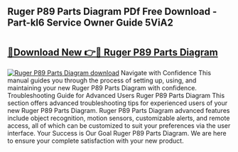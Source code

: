 ## Ruger P89 Parts Diagram PDf Free Download - Part-kl6 Service Owner Guide 5ViA2

# <h2><a href="http://dfpwdew.blite.top/?on=Ruger+P89+Parts+Diagram">🔗Download New 👉🔴 Ruger P89 Parts Diagram</a></h2>

[![Ruger P89 Parts Diagram download](https://i.imgur.com/lujVjoI.png)](http://dfpwdew.blite.top/?on=Ruger+P89+Parts+Diagram)
Navigate with Confidence This manual guides you through the process of setting up, using, and maintaining your new Ruger P89 Parts Diagram with confidence. Troubleshooting Guide for Advanced Users Ruger P89 Parts Diagram This section offers advanced troubleshooting tips for experienced users of your new Ruger P89 Parts Diagram. Ruger P89 Parts Diagram advanced features include object recognition, motion sensors, customizable alerts, and remote access, all of which can be customized to suit your preferences via the user interface. Your Success is Our Goal Ruger P89 Parts Diagram. We are here to ensure your complete satisfaction with your new product.
